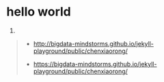 # hello world 
1.
> - http://bigdata-mindstorms.github.io/jekyll-playground/public/chenxiaorong/
>
> - https://bigdata-mindstorms.github.io/jekyll-playground/public/chenxiaorong/
